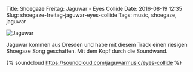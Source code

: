 Title: Shoegaze Freitag: Jaguwar - Eyes Collide
Date: 2016-08-19 12:35
Slug: shoegaze-freitag-jaguwar-eyes-collide
Tags: music, shoegaze, jaguwar

![Jaguwar]({filename}/images/jaguwar-eyescollide.jpg)

Jaguwar kommen aus Dresden und habe mit diesem Track einen riesigen Shoegaze Song geschaffen. Mit dem Kopf durch die Soundwand.

{% soundcloud https://soundcloud.com/jaguwarmusic/eyes-collide %}
